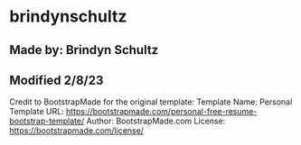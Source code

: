 # brindynschultz
## Made by: Brindyn Schultz
## Modified 2/8/23

Credit to BootstrapMade for the original template:
Template Name: Personal
Template URL: https://bootstrapmade.com/personal-free-resume-bootstrap-template/
Author: BootstrapMade.com
License: https://bootstrapmade.com/license/